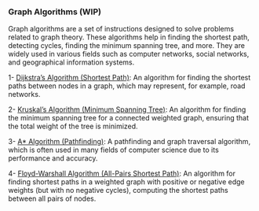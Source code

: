 ### Graph Algorithms (WIP)

Graph algorithms are a set of instructions designed to solve problems related to graph theory. These algorithms help in finding the shortest path, detecting cycles, finding the minimum spanning tree, and more. They are widely used in various fields such as computer networks, social networks, and geographical information systems.

1- [Dijkstra’s Algorithm (Shortest Path)](./shortest-path.md): An algorithm for finding the shortest paths between nodes in a graph, which may represent, for example, road networks.

2- [Kruskal’s Algorithm (Minimum Spanning Tree)](./minimum-spanning-tree.md): An algorithm for finding the minimum spanning tree for a connected weighted graph, ensuring that the total weight of the tree is minimized.

3- [A* Algorithm (Pathfinding)](./a-star.md): A pathfinding and graph traversal algorithm, which is often used in many fields of computer science due to its performance and accuracy.

4- [Floyd-Warshall Algorithm (All-Pairs Shortest Path)](./all-pairs-shortest-path.md): An algorithm for finding shortest paths in a weighted graph with positive or negative edge weights (but with no negative cycles), computing the shortest paths between all pairs of nodes.
